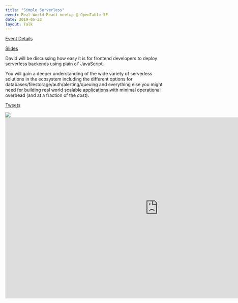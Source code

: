 ```yaml
---
title: "Simple Serverless"
event: Real World React meetup @ OpenTable SF
date: 2019-05-23
layout: Talk
---
```


[Event Details](https://www.meetup.com/Real-World-React/events/261258814/)

[Slides](https://docs.google.com/presentation/d/1IjKXDRqNrK6MKRWYhh2a-Pa8-nUWTqkehlxeI0uWtZE/edit?usp=sharing)

David will be discussing how easy it is for frontend developers to deploy serverless backends using plain ol’ JavaScript.

You will gain a deeper understanding of the wide variety of serverless solutions in the ecosystem including the different options for databases/filestorage/auth/alerting/queuing and everything else you might need for building real world scalable applications with minimal operational overhead (and at a fraction of the cost).

[Tweets](https://twitter.com/DavidWells/status/1131659586920898560)

<img src="https://s3-us-west-2.amazonaws.com/assets.davidwells.io/talks/images/serverless-talk.jpg" />

<iframe src="https://docs.google.com/presentation/d/e/2PACX-1vRlUQNjIIjI-ADIkPNNqGKT522dBp951nmOaQ69GwA1a7GhjuIGkQBivXk83jw079lHxBEmPzO3Ezex/embed?start=false&loop=false&delayms=5000" frameborder="0" width="960" height="569" allowfullscreen="true" mozallowfullscreen="true" webkitallowfullscreen="true"></iframe>
